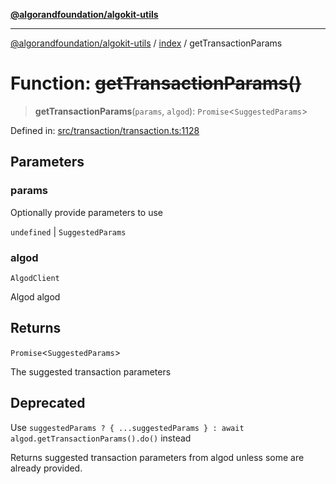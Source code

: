 [**@algorandfoundation/algokit-utils**](../../README.md)

***

[@algorandfoundation/algokit-utils](../../README.md) / [index](../README.md) / getTransactionParams

# Function: ~~getTransactionParams()~~

> **getTransactionParams**(`params`, `algod`): `Promise`\<`SuggestedParams`\>

Defined in: [src/transaction/transaction.ts:1128](https://github.com/algorandfoundation/algokit-utils-ts/blob/main/src/transaction/transaction.ts#L1128)

## Parameters

### params

Optionally provide parameters to use

`undefined` | `SuggestedParams`

### algod

`AlgodClient`

Algod algod

## Returns

`Promise`\<`SuggestedParams`\>

The suggested transaction parameters

## Deprecated

Use `suggestedParams ? { ...suggestedParams } : await algod.getTransactionParams().do()` instead

Returns suggested transaction parameters from algod unless some are already provided.
